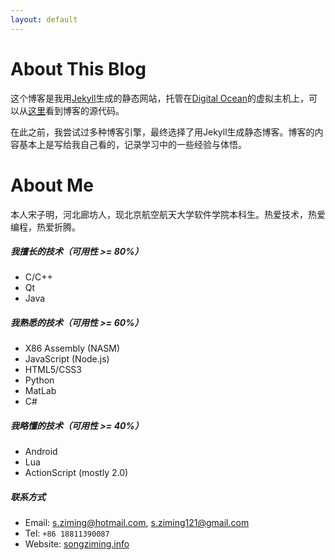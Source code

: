 ```yaml
---
layout: default
---
```

# About This Blog

这个博客是我用[Jekyll](http://jekyllrb.com/)生成的静态网站，托管在[Digital Ocean](https://www.digitalocean.com/?refcode=fa77aca48a33)的虚拟主机上，可以从[这里](https://github.com/songziming/blog)看到博客的源代码。

在此之前，我尝试过多种博客引擎，最终选择了用Jekyll生成静态博客。博客的内容基本上是写给我自己看的，记录学习中的一些经验与体悟。

# About Me

本人宋子明，河北廊坊人，现北京航空航天大学软件学院本科生。热爱技术，热爱编程，热爱折腾。

##### 我擅长的技术（可用性 >= 80%）

- C/C++
- Qt
- Java

##### 我熟悉的技术（可用性 >= 60%）

- X86 Assembly (NASM)
- JavaScript (Node.js)
- HTML5/CSS3
- Python
- MatLab
- C#

##### 我略懂的技术（可用性 >= 40%）

- Android
- Lua
- ActionScript (mostly 2.0)

##### 联系方式

- Email: [s.ziming@hotmail.com](mailto:s.ziming@hotmail.com?subject=[Subject]), [s.ziming121@gmail.com](mailto:s.ziming121@gmail.com?subject=[Subject])
- Tel: `+86 18811390087`
- Website: [songziming.info](http://songziming.info)
